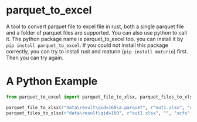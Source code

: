 # parquet_to_excel
A tool to convert parquet file to excel file in rust, both a single parquet file and a folder of parquet files are supported.
You can also use python to call it. The python package name is parquet_to_excel too. you can install it by `pip install parquet_to_excel`. If you could not install this package correctly, you can try to install rust and maturin (`pip install maturin`) first. Then you can try again.

# A Python Example
```python
from parquet_to_excel import parquet_file_to_xlsx, parquet_files_to_xlsx

parquet_file_to_xlsx(r"data\result\qid=160\a.parquet", r"out1.xlsx", "data", "", {"ddbm": "地点编码"})
parquet_files_to_xlsx(r"data\result\qid=160", r"out2.xlsx", "", "scfs", {"ddbm": "地点编码"})
```

